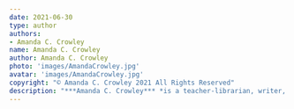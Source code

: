```yaml
---
date: 2021-06-30
type: author
authors:
- Amanda C. Crowley
name: Amanda C. Crowley
author: Amanda C. Crowley
photo: 'images/AmandaCrowley.jpg'
avatar: 'images/AmandaCrowley.jpg'
copyright: "© Amanda C. Crowley 2021 All Rights Reserved"
description: "***Amanda C. Crowley*** *is a teacher-librarian, writer, and great enthusiast for the desert, though she’s spent almost all of her life on and around Lake Michigan. Her short fiction has previously appeared in *Fusion Fragment*. You can follow her on Twitter as [@amandaccrowley](https://twitter.com/amandaccrowley) and at her website, [amandacrowley.com](https://amandacrowley.com/).*"
---
```


